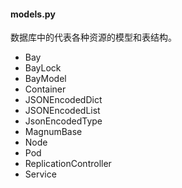 #### models.py
数据库中的代表各种资源的模型和表结构。
* Bay
* BayLock
* BayModel
* Container
* JSONEncodedDict
* JSONEncodedList
* JsonEncodedType
* MagnumBase
* Node
* Pod
* ReplicationController
* Service
